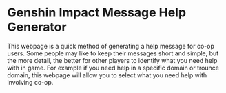 # Genshin Impact Message Help Generator
This webpage is a quick method of generating a help message for co-op users. Some people may like to keep their messages short and simple, but the more detail, the better for other players to identify what you need help with in game. For example if you need help in a specific domain or trounce domain, this webpage will allow you to select what you need help with involving co-op.


